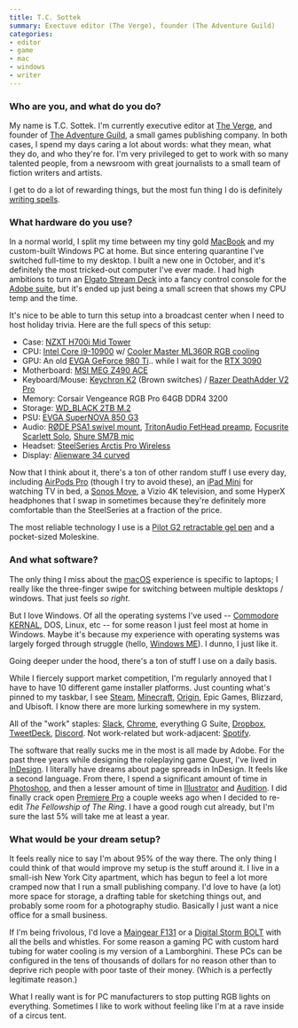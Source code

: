 ```yaml
---
title: T.C. Sottek
summary: Exectuve editor (The Verge), founder (The Adventure Guild)
categories:
- editor
- game
- mac
- windows
- writer
---
```


### Who are you, and what do you do?

My name is T.C. Sottek. I'm currently executive editor at [The Verge](https://www.theverge.com/ "A technlogy news website."), and founder of [The Adventure Guild](https://adventure.enterprises/ "T.C.'s game publishing company."), a small games publishing company. In both cases, I spend my days caring a lot about words: what they mean, what they do, and who they're for. I'm very privileged to get to work with so many talented people, from a newsroom with great journalists to a small team of fiction writers and artists.

I get to do a lot of rewarding things, but the most fun thing I do is definitely [writing spells](https://www.adventure.game/ "The Quest RPG.").

### What hardware do you use?

In a normal world, I split my time between my tiny gold [MacBook][macbook.2] and my custom-built Windows PC at home. But since entering quarantine I've switched full-time to my desktop. I built a new one in October, and it's definitely the most tricked-out computer I've ever made. I had high ambitions to turn an [Elgato Stream Deck][stream-deck] into a fancy control console for the [Adobe suite][creative-suite], but it's ended up just being a small screen that shows my CPU temp and the time.

It's nice to be able to turn this setup into a broadcast center when I need to host holiday trivia. Here are the full specs of this setup:

- Case: [NZXT H700i Mid Tower][h700i]
- CPU: [Intel Core i9-10900][core-i9-10900] w/ [Cooler Master ML360R RGB cooling][masterliquid-ml360r-rgb]
- GPU: An old [EVGA GeForce 980 Ti][geforce-gtx-980-ti].. while I wait for the [RTX 3090][geforce-rtx-3090]
- Motherboard: [MSI MEG Z490 ACE][meg-z490-ace]
- Keyboard/Mouse: [Keychron K2][k2.2] (Brown switches) / [Razer DeathAdder V2 Pro][deathadder-v2-pro]
- Memory: Corsair Vengeance RGB Pro 64GB DDR4 3200
- Storage: [WD_BLACK 2TB M.2][wd-black-sn750]
- PSU: [EVGA SuperNOVA 850 G3][supernova-850-g3]
- Audio: [RØDE PSA1 swivel mount][psa1], [TritonAudio FetHead preamp][fethead], [Focusrite Scarlett Solo][scarlett-solo], [Shure SM7B mic][sm7b]
- Headset: [SteelSeries Arctis Pro Wireless][arctis-pro-wireless]
- Display: [Alienware 34 curved][aw3420dw]

Now that I think about it, there's a ton of other random stuff I use every day, including [AirPods Pro][airpods-pro] (though I try to avoid these), an [iPad Mini][ipad-mini] for watching TV in bed, a [Sonos Move][move], a Vizio 4K television, and some HyperX headphones that I swap in sometimes because they're definitely more comfortable than the SteelSeries at a fraction of the price. 

The most reliable technology I use is a [Pilot G2 retractable gel pen][g2.2] and a pocket-sized Moleskine.

### And what software?

The only thing I miss about the [macOS][] experience is specific to laptops; I really like the three-finger swipe for switching between multiple desktops / windows. That just feels _so right_.

But I love Windows. Of all the operating systems I've used -- [Commodore KERNAL][kernal], DOS, Linux, etc -- for some reason I just feel most at home in Windows. Maybe it's because my experience with operating systems was largely forged through struggle (hello, [Windows ME][windows-me]). I dunno, I just like it.

Going deeper under the hood, there's a ton of stuff I use on a daily basis. 

While I fiercely support market competition, I'm regularly annoyed that I have to have 10 different game installer platforms. Just counting what's pinned to my taskbar, I see [Steam][], [Minecraft][], [Origin][], Epic Games, Blizzard, and Ubisoft. I know there are more lurking somewhere in my system.

All of the "work" staples: [Slack][], [Chrome][], everything G Suite, [Dropbox][], [TweetDeck][], [Discord][]. Not work-related but work-adjacent: [Spotify][].

The software that really sucks me in the most is all made by Adobe. For the past three years while designing the roleplaying game Quest, I've lived in [InDesign][]. I literally have dreams about page spreads in InDesign. It feels like a second language. From there, I spend a significant amount of time in [Photoshop][], and then a lesser amount of time in [Illustrator][] and [Audition][]. I did finally crack open [Premiere Pro][premiere-pro] a couple weeks ago when I decided to re-edit _The Fellowship of The Ring_. I have a good rough cut already, but I'm sure the last 5% will take me at least a year.

### What would be your dream setup?

It feels really nice to say I'm about 95% of the way there. The only thing I could think of that would improve my setup is the stuff around it. I live in a small-ish New York City apartment, which has begun to feel a lot more cramped now that I run a small publishing company. I'd love to have (a lot) more space for storage, a drafting table for sketching things out, and probably some room for a photography studio. Basically I just want a nice office for a small business.

If I'm being frivolous, I'd love a [Maingear F131][f131] or a [Digital Storm BOLT][bolt.2] with all the bells and whistles. For some reason a gaming PC with custom hard tubing for water cooling is my version of a Lamborghini. These PCs can be configured in the tens of thousands of dollars for no reason other than to deprive rich people with poor taste of their money. (Which is a perfectly legitimate reason.)

What I really want is for PC manufacturers to stop putting RGB lights on everything. Sometimes I like to work without feeling like I'm at a rave inside of a circus tent.

[airpods-pro]: https://www.apple.com/airpods-pro/ "In-ear headphones."
[arctis-pro-wireless]: https://steelseries.com/gaming-headsets/arctis-pro-wireless "A wireless PC gaming headset."
[audition]: https://creative.adobe.com/products/audition "An audio editing software suite."
[aw3420dw]: https://www.dell.com/en-us/shop/new-alienware-34-curved-gaming-monitor-aw3420dw/apd/210-atzq/monitors-monitor-accessories "A 34 inch curved gaming monitor."
[bolt.2]: https://www.digitalstorm.com/bolt-x.asp "A water-cooled PC."
[chrome]: https://www.google.com/intl/en/chrome/browser/ "A WebKit-based browser, where each tab runs in its own thread."
[core-i9-10900]: https://ark.intel.com/content/www/us/en/ark/products/199328/intel-core-i9-10900-processor-20m-cache-up-to-5-20-ghz.html "A CPU."
[creative-suite]: https://www.adobe.com/creativecloud.html "A collection of design tools."
[deathadder-v2-pro]: https://www.razer.com/gaming-mice/razer-deathadder-v2-pro/RZ01-03350100-R3U1 "A wirelesss gaming mouse."
[discord]: https://discordapp.com/ "A voice and text chat service."
[dropbox]: https://www.dropbox.com/ "Online syncing and storage."
[f131]: https://maingear.com/f131/ "A water-cooled PC."
[fethead]: https://www.tritonaudio.com/fethead "A microphone preamp."
[g2.2]: https://www.jetpens.com/Pilot-G2-Original-Gel-Pens/ct/610 "A pen."
[geforce-gtx-980-ti]: https://www.nvidia.com/en-us/geforce/900-series/ "A graphics card."
[geforce-rtx-3090]: https://en.wikipedia.org/wiki/GeForce_30_series#Details "A graphics card."
[h700i]: https://www.nzxt.com/products/h700i-matte-white "A PC tower case."
[illustrator]: https://www.adobe.com/products/illustrator.html "A vector graphics editor."
[indesign]: https://www.adobe.com/products/indesign.html "A desktop/web publishing application."
[ipad-mini]: https://www.apple.com/ipad-mini/ "A 7.9 inch tablet device."
[k2.2]: https://www.keychron.com/products/keychron-k2-wireless-mechanical-keyboard "A wireless mechanical keyboard."
[kernal]: https://en.wikipedia.org/wiki/KERNAL "An operating system for early Commodore systems."
[macbook.2]: https://en.wikipedia.org/wiki/MacBook_(2015_version) "A very thin 12 inch laptop."
[macos]: https://en.wikipedia.org/wiki/MacOS "An operating system for Mac hardware."
[masterliquid-ml360r-rgb]: https://www.coolermaster.com/catalog/coolers/cpu-liquid-coolers/masterliquid-ml360r-rgb/ "A CPU liquid cooler."
[meg-z490-ace]: https://www.msi.com/Motherboard/MEG-Z490-ACE "A motherboard."
[minecraft]: https://minecraft.net/ "A digging and building game."
[move]: http://www.sisergo.com/index.cfm/fuseaction/products.productDetail/catID/135/productID/185/index.htm "A table."
[origin]: https://www.origin.com/ "A PC gaming store and platform."
[photoshop]: https://www.adobe.com/products/photoshop.html "A bitmap image editor."
[premiere-pro]: https://en.wikipedia.org/wiki/Adobe_Premiere_Pro "A video editing suite."
[psa1]: http://www.rode.com/accessories/psa1 "A microphone boom."
[scarlett-solo]: https://focusrite.com/usb-audio-interface/scarlett/scarlett-solo "A USB audio interface."
[slack]: https://slack.com/ "A collaboration service."
[sm7b]: http://www.shure.com/americas/products/microphones/sm/sm7b-vocal-microphone "A dynamic microphone."
[spotify]: https://www.spotify.com/us/ "A music streaming service."
[steam]: https://store.steampowered.com/ "A digital game distribution service."
[stream-deck]: https://www.elgato.com/en/gaming/stream-deck "A programmable keyboard with 15 LCD keys."
[supernova-850-g3]: https://www.evga.com/products/product.aspx?pn=220-G3-0850-X1 "A PC power supply."
[tweetdeck]: https://about.twitter.com/products/tweetdeck "A multi-column Twitter client."
[wd-black-sn750]: https://shop.westerndigital.com/products/internal-drives/wd-black-sn750-nvme-ssd#WDS250G3X0C "An SSD drive."
[windows-me]: https://en.wikipedia.org/wiki/Windows_Me "An operating system for PCs."
